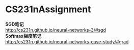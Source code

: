 # CS231nAssignment
 <b>SGD笔记</b>  
 http://cs231n.github.io/neural-networks-3/#sgd  
 <b>Softmax梯度笔记</b>  
 http://cs231n.github.io/neural-networks-case-study/#grad  
 
 
 